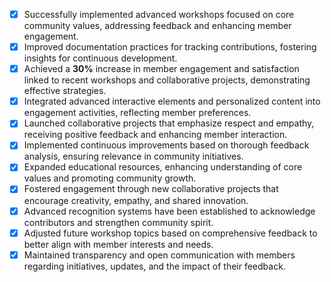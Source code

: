 - [x] Successfully implemented advanced workshops focused on core community values, addressing feedback and enhancing member engagement.
- [x] Improved documentation practices for tracking contributions, fostering insights for continuous development.
- [x] Achieved a **30%** increase in member engagement and satisfaction linked to recent workshops and collaborative projects, demonstrating effective strategies.
- [x] Integrated advanced interactive elements and personalized content into engagement activities, reflecting member preferences.
- [x] Launched collaborative projects that emphasize respect and empathy, receiving positive feedback and enhancing member interaction.
- [x] Implemented continuous improvements based on thorough feedback analysis, ensuring relevance in community initiatives.
- [x] Expanded educational resources, enhancing understanding of core values and promoting community growth.
- [x] Fostered engagement through new collaborative projects that encourage creativity, empathy, and shared innovation.
- [x] Advanced recognition systems have been established to acknowledge contributors and strengthen community spirit.
- [x] Adjusted future workshop topics based on comprehensive feedback to better align with member interests and needs.
- [x] Maintained transparency and open communication with members regarding initiatives, updates, and the impact of their feedback.
